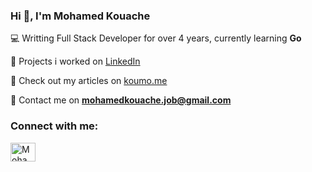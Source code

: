 
<h3 align="left">Hi 👋, I'm Mohamed Kouache</h3>


💻 Writting Full Stack Developer for over 4 years, currently learning **Go**

💾 Projects i worked on [LinkedIn](https://www.linkedin.com/in/mohamed-kouache/details/projects/)

📑 Check out my articles on [koumo.me](https://www.koumo.me/)

📧 Contact me on **mohamedkouache.job@gmail.com**



<h3 align="left">Connect with me:</h3>
<p align="left">
<a href="https://www.linkedin.com/in/mohamed-kouache" target="blank"><img align="center" src="https://raw.githubusercontent.com/rahuldkjain/github-profile-readme-generator/master/src/images/icons/Social/linked-in-alt.svg" alt="Mohamed Kouache" height="30" width="40" /></a>
</p>
